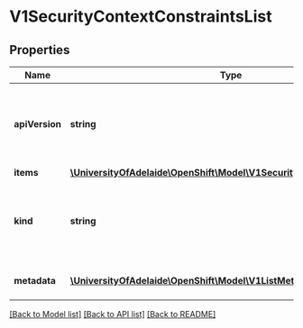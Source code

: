 # V1SecurityContextConstraintsList

## Properties
Name | Type | Description | Notes
------------ | ------------- | ------------- | -------------
**apiVersion** | **string** | APIVersion defines the versioned schema of this representation of an object. Servers should convert recognized schemas to the latest internal value, and may reject unrecognized values. More info: http://releases.k8s.io/HEAD/docs/devel/api-conventions.md#resources | [optional] 
**items** | [**\UniversityOfAdelaide\OpenShift\Model\V1SecurityContextConstraints[]**](V1SecurityContextConstraints.md) | List of security context constraints. | 
**kind** | **string** | Kind is a string value representing the REST resource this object represents. Servers may infer this from the endpoint the client submits requests to. Cannot be updated. In CamelCase. More info: http://releases.k8s.io/HEAD/docs/devel/api-conventions.md#types-kinds | [optional] 
**metadata** | [**\UniversityOfAdelaide\OpenShift\Model\V1ListMeta**](V1ListMeta.md) | More info: http://releases.k8s.io/HEAD/docs/devel/api-conventions.md#metadata | [optional] 

[[Back to Model list]](../README.md#documentation-for-models) [[Back to API list]](../README.md#documentation-for-api-endpoints) [[Back to README]](../README.md)


